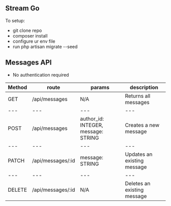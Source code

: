 ## Stream Go

To setup:
- git clone repo
- composer install
- configure ur env file
- run php artisan migrate --seed


## Messages API

- No authentication required

Method | route | params | description 
--- | --- | --- | ---
GET | /api/messages | N/A | Returns all messages
--- | --- | --- | ---
POST | /api/messages | author_id: INTEGER, message: STRING | Creates a new message
--- | --- | --- | ---
PATCH | /api/messages/:id | message: STRING | Updates an existing message
--- | --- | --- | ---
DELETE | /api/messages/:id | N/A | Deletes an existing message
